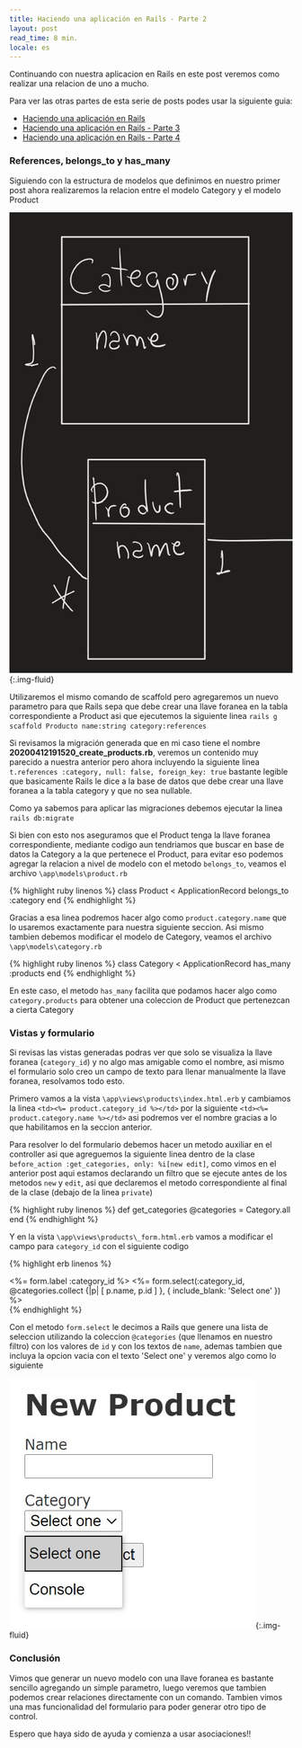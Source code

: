 ```yaml
---
title: Haciendo una aplicación en Rails - Parte 2
layout: post
read_time: 8 min.
locale: es
---
```

Continuando con nuestra aplicacion en Rails en este post veremos como realizar una relacion de uno a mucho.

Para ver las otras partes de esta serie de posts podes usar la siguiente guia:
- [Haciendo una aplicación en Rails](/2020/03/28/stock-app)
- [Haciendo una aplicación en Rails - Parte 3](/2020/05/17/stock-app-3)
- [Haciendo una aplicación en Rails - Parte 4](/2020/06/21/stock-app-4)

### References, belongs_to y has_many

Siguiendo con la estructura de modelos que definimos en nuestro primer post ahora realizaremos la relacion entre el modelo Category y el modelo Product

![diagram](/assets/images/posts/stock-app-2/diagram.jpg){:.img-fluid}

Utilizaremos el mismo comando de scaffold pero agregaremos un nuevo parametro para que Rails sepa que debe crear una llave foranea en la tabla correspondiente a Product asi que ejecutemos la siguiente linea `rails g scaffold Producto name:string category:references`

Si revisamos la migración generada que en mi caso tiene el nombre **20200412191520_create_products.rb**, veremos un contenido muy parecido a nuestra anterior pero ahora incluyendo la siguiente linea `t.references :category, null: false, foreign_key: true` bastante legible que basicamente Rails le dice a la base de datos que debe crear una llave foranea a la tabla category y que no sea nullable.

Como ya sabemos para aplicar las migraciones debemos ejecutar la linea `rails db:migrate`

Si bien con esto nos aseguramos que el Product tenga la llave foranea correspondiente, mediante codigo aun tendriamos que buscar en base de datos la Category a la que pertenece el Product, para evitar eso podemos agregar la relacion a nivel de modelo con el metodo `belongs_to`, veamos el archivo `\app\models\product.rb`

{% highlight ruby linenos %}
class Product < ApplicationRecord
  belongs_to :category
end
{% endhighlight %}

Gracias a esa linea podremos hacer algo como `product.category.name` que lo usaremos exactamente para nuestra siguiente seccion.
Asi mismo tambien debemos modificar el modelo de Category, veamos el archivo `\app\models\category.rb`

{% highlight ruby linenos %}
class Category < ApplicationRecord
  has_many :products
end
{% endhighlight %}

En este caso, el metodo `has_many` facilita que podamos hacer algo como `category.products` para obtener una coleccion de Product que pertenezcan a cierta Category

### Vistas y formulario

Si revisas las vistas generadas podras ver que solo se visualiza la llave foranea (`category_id`) y no algo mas amigable como el nombre, asi mismo el formulario solo creo un campo de texto para llenar manualmente la llave foranea, resolvamos todo esto.

Primero vamos a la vista `\app\views\products\index.html.erb` y cambiamos la linea `<td><%= product.category_id %></td>` por la siguiente `<td><%= product.category.name %></td>` asi podremos ver el nombre gracias a lo que habilitamos en la seccion anterior.

Para resolver lo del formulario debemos hacer un metodo auxiliar en el controller asi que agreguemos la siguiente linea dentro de la clase `before_action :get_categories, only: %i[new edit]`, como vimos en el anterior post aqui estamos declarando un filtro que se ejecute antes de los metodos `new` y `edit`, asi que declaremos el metodo correspondiente al final de la clase (debajo de la linea `private`)

{% highlight ruby linenos %}
def get_categories
  @categories = Category.all
end
{% endhighlight %}

Y en la vista `\app\views\products\_form.html.erb` vamos a modificar el campo para `category_id` con el siguiente codigo

{% highlight erb linenos %}
<div class="field">
  <%= form.label :category_id %>
  <%= form.select(:category_id, @categories.collect {|p| [ p.name, p.id ] }, { include_blank: 'Select one' }) %>
</div>
{% endhighlight %}

Con el metodo `form.select` le decimos a Rails que genere una lista de seleccion utilizando la coleccion `@categories` (que llenamos en nuestro filtro) con los valores de `id` y con los textos de `name`, ademas tambien que incluya la opcion vacia con el texto 'Select one' y veremos algo como lo siguiente

![diagram](/assets/images/posts/stock-app-2/dropdown.jpg){:.img-fluid}

### Conclusión

Vimos que generar un nuevo modelo con una llave foranea es bastante sencillo agregando un simple parametro, luego veremos que tambien podemos crear relaciones directamente con un comando. Tambien vimos una mas funcionalidad del formulario para poder generar otro tipo de control.

Espero que haya sido de ayuda y comienza a usar asociaciones!!
